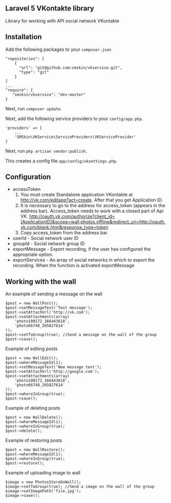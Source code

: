 Laravel 5 VKontakte library
-------------------------
Library for working with API social network VKontakte

Installation
-------------
Add the following packages to your `composer.json`
```
"repositories": [
	{
      "url": "git@github.com:smskin/vkservice.git",
      "type": "git"
    }
]
...
"require": {
   "smskin/vkservice": "dev-master"
}
```
Next, run `composer update`.

Next, add the following service providers to your `config/app.php`.
```
'providers' => [
	...
	'SMSkin\VKService\ServiceProviders\VKServiceProvider'
]
```
Next, run `php artisan vendor:publish`.

This creates a config file `app/config/vksettings.php`.

Configuration
-------------

 - accessToken
	1. You must create Standalone application VKontakte at http://vk.com/editapp?act=create. After that you get Application ID.
	2. It is necessary to go to the address for access_token (appears in the address bar).
	Access_token needs to work with a closed part of Api VK.
	http://oauth.vk.com/authorize?client_id=[ApplicationID]&scope=wall,photos,offline&redirect_uri=http://oauth.vk.com/blank.html&response_type=token
	3.  Copy access_token from the address bar.
 - userId - Social network user ID
 - groupId - Social network group ID
 - exportMessage - Export recording, if the user has configured the appropriate option.
 - exportServices - An array of social networks in which to export the recording. When the function is activated exportMessage
    
Working with the wall
-------------
An example of sending a message on the wall
```
$post = new WallPost();
$post->setMessageText('Test message');
$post->setAttachUrl('http://vk.com');
$post->setAttachments(array(
    'photo100172_166443618',
    'photo66748_265827614'
));
$post->setToGroup(true); //Send a message on the wall of the group
$post->save();
```
Example of editing posts
```
$post = new WallEdit();
$post->whereMessageId(1);
$post->setMessageText('New message text');
$post->setAttachUrl('http://google.com');
$post->setAttachments(array(
    'photo100172_166443618',
    'photo66748_265827614'
));
$post->whereInGroup(true);
$post->save();
```
Example of deleting posts
```
$post = new WallDelete();
$post->whereMessageId(1);
$post->whereInGroup(true);
$post->delete();
```
Example of restoring posts
```
$post = new WallRestore();
$post->whereMessageId(1);
$post->whereInGroup(true);
$post->restore();
```
Example of uploading image to wall
```
$image = new PhotosStoreOnWall();
$image->setToGroup(true); //Send a image on the wall of the group
$image->setImagePath('file.jpg');
$image->save();
```